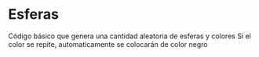 # Esferas

Código básico que genera  una cantidad aleatoria de esferas y  colores
Si el color se repite, automaticamente se colocarán  de color negro

